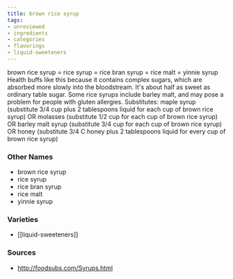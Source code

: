 ```yaml
---
title: brown rice syrup
tags:
- unreviewed
- ingredients
- categories
- flavorings
- liquid-sweeteners
---
```

brown rice syrup = rice syrup = rice bran syrup = rice malt = yinnie syrup Health buffs like this because it contains complex sugars, which are absorbed more slowly into the bloodstream. It's about half as sweet as ordinary table sugar. Some rice syrups include barley malt, and may pose a problem for people with gluten allergies. Substitutes: maple syrup (substitute 3/4 cup plus 2 tablespoons liquid for each cup of brown rice syrup) OR molasses (substitute 1/2 cup for each cup of brown rice syrup) OR barley malt syrup (substitute 3/4 cup for each cup of brown rice syrup) OR honey (substitute 3/4 C honey plus 2 tablespoons liquid for every cup of brown rice syrup)

### Other Names

* brown rice syrup
* rice syrup
* rice bran syrup
* rice malt
* yinnie syrup

### Varieties

* [[liquid-sweeteners]]

### Sources
* http://foodsubs.com/Syrups.html
